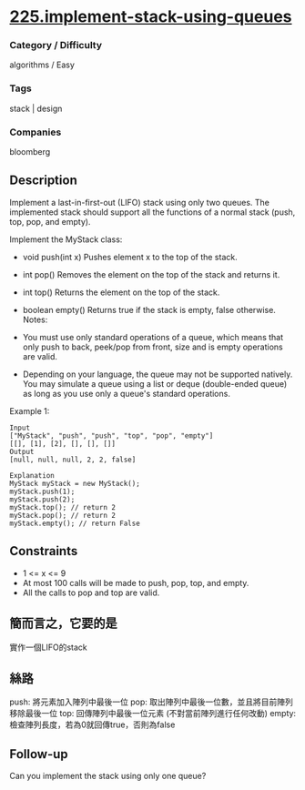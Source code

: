 # [225.implement-stack-using-queues](https://leetcode.com/problems/implement-stack-using-queues/)

### Category / Difficulty
algorithms / Easy

### Tags
stack | design
	 		
### Companies
bloomberg

## Description

Implement a last-in-first-out (LIFO) stack using only two queues. The implemented stack should support all the functions of a normal stack (push, top, pop, and empty).

Implement the MyStack class:

- void push(int x) Pushes element x to the top of the stack.
- int pop() Removes the element on the top of the stack and returns it.
- int top() Returns the element on the top of the stack.
- boolean empty() Returns true if the stack is empty, false otherwise.
Notes:

- You must use only standard operations of a queue, which means that only push to back, peek/pop from front, size and is empty operations are valid.
- Depending on your language, the queue may not be supported natively. You may simulate a queue using a list or deque (double-ended queue) as long as you use only a queue's standard operations.
 

Example 1:
```
Input
["MyStack", "push", "push", "top", "pop", "empty"]
[[], [1], [2], [], [], []]
Output
[null, null, null, 2, 2, false]

Explanation
MyStack myStack = new MyStack();
myStack.push(1);
myStack.push(2);
myStack.top(); // return 2
myStack.pop(); // return 2
myStack.empty(); // return False
```

## Constraints
- 1 <= x <= 9
- At most 100 calls will be made to push, pop, top, and empty.
- All the calls to pop and top are valid.

## 簡而言之，它要的是
實作一個LIFO的stack

## 絲路
push: 將元素加入陣列中最後一位
pop: 取出陣列中最後一位數，並且將目前陣列移除最後一位
top: 回傳陣列中最後一位元素 (不對當前陣列進行任何改動)
empty: 檢查陣列長度，若為0就回傳true，否則為false


## Follow-up
Can you implement the stack using only one queue?

